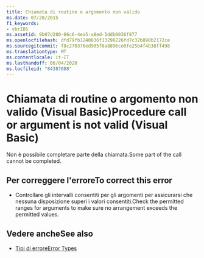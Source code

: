 ```yaml
---
title: Chiamata di routine o argomento non valido
ms.date: 07/20/2015
f1_keywords:
- vbrID5
ms.assetid: 9b07d280-66c6-4ea5-a8ed-5ddb0036f877
ms.openlocfilehash: dfd79fb1240636f13298226fd7c32b898b2172ce
ms.sourcegitcommit: f8c270376ed905f6a8896ce0fe25b4f4b38ff498
ms.translationtype: MT
ms.contentlocale: it-IT
ms.lasthandoff: 06/04/2020
ms.locfileid: "84387088"
---
```

# <a name="procedure-call-or-argument-is-not-valid-visual-basic"></a><span data-ttu-id="8ce7a-102">Chiamata di routine o argomento non valido (Visual Basic)</span><span class="sxs-lookup"><span data-stu-id="8ce7a-102">Procedure call or argument is not valid (Visual Basic)</span></span>
<span data-ttu-id="8ce7a-103">Non è possibile completare parte della chiamata.</span><span class="sxs-lookup"><span data-stu-id="8ce7a-103">Some part of the call cannot be completed.</span></span>  
  
## <a name="to-correct-this-error"></a><span data-ttu-id="8ce7a-104">Per correggere l'errore</span><span class="sxs-lookup"><span data-stu-id="8ce7a-104">To correct this error</span></span>  
  
- <span data-ttu-id="8ce7a-105">Controllare gli intervalli consentiti per gli argomenti per assicurarsi che nessuna disposizione superi i valori consentiti.</span><span class="sxs-lookup"><span data-stu-id="8ce7a-105">Check the permitted ranges for arguments to make sure no arrangement exceeds the permitted values.</span></span>  
  
## <a name="see-also"></a><span data-ttu-id="8ce7a-106">Vedere anche</span><span class="sxs-lookup"><span data-stu-id="8ce7a-106">See also</span></span>

- [<span data-ttu-id="8ce7a-107">Tipi di errore</span><span class="sxs-lookup"><span data-stu-id="8ce7a-107">Error Types</span></span>](../../programming-guide/language-features/error-types.md)
